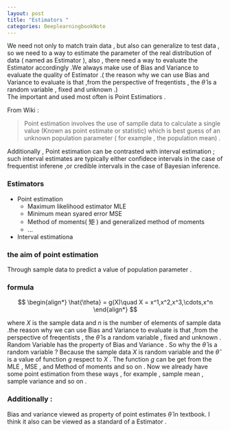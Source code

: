 ```yaml
---
layout: post
title: "Estimators "
categories: DeeplearningbookNote
---
```

We need not only to match train data , but also can generalize to test data , so we need to a way to estimate the parameter of the real distribution of data ( named as Estimator ), also , there need a way to evaluate the Estimator accordingly .We always  make use of Bias and Variance to evaluate the quality of Estimator .( the reason why we can use Bias and Variance to evaluate is that ,from the perspective of freqentists , the $\hat{\theta}$ is a random variable , fixed and unknown .)  
The  important and used most often is Point Estimatiors .  

From Wiki :  
> Point estimation involves the use of samplle data to calculate a single value (Known as point estimate or statistic) which is best guess of an unknown population parameter ( for example , the population mean) . 

Additionally , Point estimation can be contrasted with interval estimation ; such interval estimates are typically either confidece intervals in the case of frequentist inferene ,or credible intervals in the case of Bayesian inference.   
### Estimators
- Point estimation
  - Maximum likelihood estimator MLE
  - Minimum mean syared error MSE
  - Method of moments( 矩 ) and generalized method of moments 
  - ...
- Interval estimationa


### the aim of point estimation
Through sample data to predict a value of population parameter .  
### formula

$$
\begin{align*}
\hat{\theta} = g(X)\quad X = x^1,x^2,x^3,\cdots,x^n 
\end{align*}
$$

where $X$ is the sample data and $n$ is the number of elements of sample data .the reason why we can use Bias and Variance to evaluate is that ,from the perspective of freqentists , the $\hat{\theta}$ is a random variable , fixed and unknown . Random Variable has the property of Bias and Variance . So why the $\hat{\theta}$ is a random variable ? Because the sample data $X$ is random variable and the $\hat{\theta}$ is a value of function $g$ respect to $X$ . The function $g$ can be get from the MLE , MSE , and Method of moments and so on . Now we already have some point estimation from these ways , for example , sample mean , sample variance and so on .   

### Additionally  :
Bias and variance viewed as property of point estimates $\hat{\theta}$ in textbook. I think it also can be viewed as a standard of a Estimator . 
